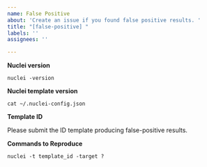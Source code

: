 ```yaml
---
name: False Positive
about: 'Create an issue if you found false positive results. '
title: "[false-positive] "
labels: ''
assignees: ''

---
```


**Nuclei version**

```
nuclei -version 
```

**Nuclei template version**

```
cat ~/.nuclei-config.json
```

**Template ID**

Please submit the ID template producing false-positive results. 

**Commands to Reproduce**

```
nuclei -t template_id -target ?
```
